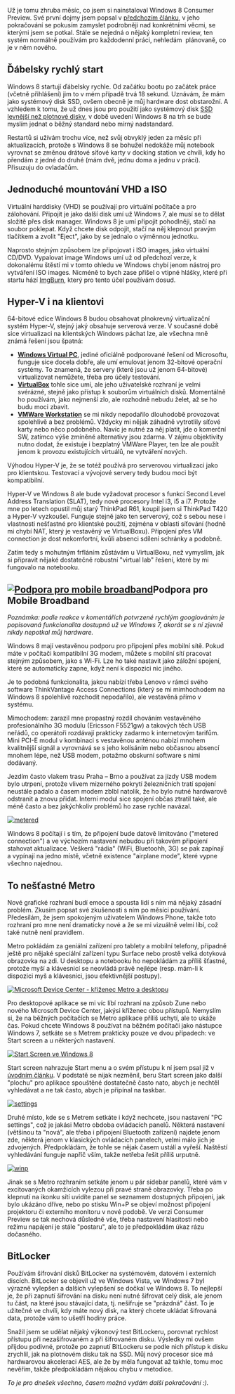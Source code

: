 <!-- dcterms:identifier = aspnetcz#378 -->
<!-- dcterms:title = Windows 8 po měsíci -->
<!-- dcterms:abstract = Už je tomu zhruba měsíc, co jsem si nainstaloval Windows 8 Consumer Preview. Své první dojmy jsem popsal v předchozím článku, v jeho pokračování se pokusím zamyslet podrobněji nad konkrétními věcmi, se kterými jsem se potkal. -->
<!-- np9:categoryId = 7 -->
<!-- x4w:category = Software -->
<!-- np9:authorId = 1 -->
<!-- np9:authorEmail = michal.valasek@altairis.cz -->
<!-- dcterms:creator = Michal Altair Valášek -->
<!-- dcterms:created = 2012-03-28T20:34:32.8+02:00 -->
<!-- dcterms:date = 2012-03-28T20:30:00+02:00 -->
<!-- x4w:pictureWidth = 150 -->
<!-- x4w:pictureHeight = 150 -->
<!-- x4w:pictureUrl = /perex-pictures/20120328-windows-8-po-mesici.png -->

Už je tomu zhruba měsíc, co jsem si nainstaloval Windows 8 Consumer Preview. Své první dojmy jsem popsal v [předchozím článku](http://www.aspnet.cz/articles/371-windows-8-visual-studio-11-prvni-dojmy), v jeho pokračování se pokusím zamyslet podrobněji nad konkrétními věcmi, se kterými jsem se potkal. Stále se nejedná o nějaký kompletní review, ten systém normálně používám pro každodenní práci, nehledám  plánovaně, co je v něm nového.

## Ďábelsky rychlý start

Windows 8 startují ďábelsky rychle. Od začátku bootu po začátek práce (včetně přihlášení) jim to v mém případě trvá 18 sekund. Uznávám, že mám jako systémový disk SSD, ovšem obecně je můj hardware dost obstarožní. A vzhledem k tomu, že už dnes jsou pro použití jako systémový disk [SSD levnější než plotnové disky](http://diit.cz/clanek/ssd-je-levnejsi-nez-hdd), v době uvedení Windows 8 na trh se bude myslím jednat o běžný standard nebo mírný nadstandard.

Restartů si užívám trochu více, než svůj obvyklý jeden za měsíc při aktualizacích, protože s Windows 8 se bohužel nedokáže můj notebook vyrovnat se změnou drátové síťové karty v docking station ve chvíli, kdy ho přendám z jedné do druhé (mám dvě, jednu doma a jednu v práci). Přisuzuju do ovladačům.

## Jednoduché mountování VHD a ISO

Virtuální harddisky (VHD) se používají pro virtuální počítače a pro zálohování. Připojit je jako další disk umí už Windows 7, ale musí se to dělat složitě přes disk manager. Windows 8 je umí připojit pohodlněji, stačí na soubor poklepat. Když chcete disk odpojit, stačí na něj klepnout pravým tlačítkem a zvolit "Eject", jako by se jednalo o výměnnou jednotku.

Naprosto stejným způsobem lze připojovat i ISO images, jako virtuální CD/DVD. Vypalovat image Windows umí už od předchozí verze, k dokonalému štěstí mi v tomto ohledu ve Windows chybí jenom nástroj pro vytváření ISO images. Nicméně to bych zase přišel o vtipné hlášky, které při startu hází [ImgBurn](http://www.imgburn.com/), který pro tento účel používám dosud.

## Hyper-V i na klientovi

64-bitové edice Windows 8 budou obsahovat plnokrevný virtualizační systém Hyper-V, stejný jaký obsahuje serverová verze. V současné době sice virtualizaci na klientských Windows páchat lze, ale všechna mně známá řešení jsou špatná:

*   **[Windows Virtual PC](http://www.microsoft.com/windows/virtual-pc/default.aspx)**, jediné oficiálně podporované řešení od Microsoftu, funguje sice docela dobře, ale umí emulovat jenom 32-bitové operační systémy. To znamená, že servery (které jsou už jenom 64-bitové) virtualizovat nemůžete, třeba pro účely testování. 
*   [**VirtualBox**](https://www.virtualbox.org/) tohle sice umí, ale jeho uživatelské rozhraní je velmi svérázné, stejně jako přístup k souborům virtuálních disků. Momentálně ho používám, jako nejmenší zlo, ale rozhodně nebudu želet, až se ho budu moci zbavit. 
*   [**VMWare Workstation**](http://www.vmware.com/products/workstation/overview.html) se mi nikdy nepodařilo dlouhodobě provozovat spolehlivě a bez problémů. Vždycky mi nějak záhadně vytrotlily síťové karty nebo něco podobného. Navíc je nutné za něj platit, jde o komerční SW, zatímco výše zmíněné alternativy jsou zdarma. V zájmu objektivity nutno dodat, že existuje i bezplatný VMWare Player, ten lze ale použít jenom k provozu existujících virtuálů, ne vytváření nových.   

Výhodou Hyper-V je, že se totéž používá pro serverovou virtualizaci jako pro klientskou. Testovací a vývojové servery tedy budou moci být kompatibilní.

Hyper-V ve Windows 8 ale bude vyžadovat procesor s funkcí Second Level Address Translation (SLAT), tedy nové procesory Intel i3, i5 a i7. Protože mne po letech opustil můj starý ThinkPad R61, koupil jsem si ThinkPad T420 a Hyper-V vyzkoušel. Funguje stejně jako ten serverový, což s sebou nese i vlastnosti nešťastné pro klientské použití, zejména v oblasti síťování (hodně mi chybí NAT, který je vestavěný ve VirtualBoxu). Připojení přes VM connection je dost nekomfortní, kvůli absenci sdílení schránky a podobně. 

Zatím tedy s mohutným frfláním zůstávám u VirtualBoxu, než vymyslím, jak si připravit nějaké dostatečně robustní "virtual lab" řešení, které by mi fungovalo na notebooku.

## [![Podpora pro mobile broadband](https://www.cdn.altairis.cz/Blog/2012/20120328-broadband_thumb.png "Podpora pro mobile broadband")](https://www.cdn.altairis.cz/Blog/2012/20120328-broadband_2.png)Podpora pro Mobile Broadband

*Poznámka: podle reakce v komentářích potvrzené rychlým googlováním je popisovaná funkcionalita dostupná už ve Windows 7, akorát se s ní zjevně nikdy nepotkal můj hardware.*

Windows 8 mají vestavěnou podporu pro připojení přes mobilní sítě. Pokud máte v počítači kompatibilní 3G modem, můžete s mobilní sítí pracovat stejným způsobem, jako s Wi-Fi. Lze ho také nastavit jako záložní spojení, které se automaticky zapne, když není k dispozici nic jiného.

Je to podobná funkcionalita, jakou nabízí třeba Lenovo v rámci svého software ThinkVantage Access Connections (který se mi mimhochodem na Windows 8 spolehlivě rozchodit nepodařilo), ale vestavěná přímo v systému.

Mimochodem: zarazil mne propastný rozdíl chováním vestavěného profesionálního 3G modulu (Ericsson F5521gw) a takových těch USB neřádů, co operátoři rozdávají prakticky zadarmo k internetovým tarifům. Mini PCI-E modul v kombinaci s vestavěnou anténou nabízí mnohem kvalitnější signál a vyrovnává se s jeho kolísáním nebo občasnou absencí mnohem lépe, než USB modem, potažmo obskurní software s nimi dodávaný. 

Jezdím často vlakem trasu Praha – Brno a používat za jízdy USB modem bylo utrpení, protože vlivem mizerného pokrytí železničních tratí spojení neustále padalo a časem modem zblbl natolik, že ho bylo nutné hardwarově odstranit a znovu přidat. Interní modul sice spojení občas ztratil také, ale méně často a bez jakýchkoliv problémů ho zase rychle navázal.

[![metered](https://www.cdn.altairis.cz/Blog/2012/20120328-metered_thumb.png "metered")](https://www.cdn.altairis.cz/Blog/2012/20120328-metered_2.png)

Windows 8 počítají i s tím, že připojení bude datově limitováno ("metered connection") a ve výchozím nastavení nebudou při takovém připojení stahovat aktualizace. Veškerá "rádia" (WiFi, Bluetoohh, 3G) se pak zapínají a vypínají na jedno místě, včetně existence "airplane mode", které vypne všechno najednou.

## To nešťastné Metro

Nové grafické rozhraní budí emoce a spousta lidí s ním má nějaký zásadní problém. Zkusím popsat své zkušenosti s ním po měsíci používání. Předesílám, že jsem spokojeným uživatelem Windows Phone, takže toto rozhraní pro mne není dramaticky nové a že se mi vizuálně velmi líbí, což také nutně není pravidlem.

Metro pokládám za geniální zařízení pro tablety a mobilní telefony, případně ještě pro nějaké speciální zařízení typu Surface nebo prostě velká dotyková obrazovka na zdi. U desktopu a notebooku ho nepokládám za příliš šťastné, protože myší a klávesnicí se neovládá právě nejlépe (resp. mám-li k dispozici myš a klávesnici, jsou efektivnější postupy).

[![Microsoft Device Center - kříženec Metro a desktopu](https://www.cdn.altairis.cz/Blog/2012/20120328-device_center_thumb.png "Microsoft Device Center - kříženec Metro a desktopu")](https://www.cdn.altairis.cz/Blog/2012/20120328-device_center_2.png)

Pro desktopové aplikace se mi víc líbí rozhraní na způsob Zune nebo nového Microsoft Device Center, jakýsi kříženec obou přístupů. Nemyslím si, že na běžných počítačích se Metro aplikace příliš uchytí, ale to ukáže čas. Pokud chcete Windows 8 používat na běžném počítači jako nástupce Windows 7, setkáte se s Metrem prakticky pouze ve dvou případech: ve Start screen a u některých nastavení.

[![Start Screen ve Windows 8](https://www.cdn.altairis.cz/Blog/2012/20120328-start_thumb.png "Start Screen ve Windows 8")](https://www.cdn.altairis.cz/Blog/2012/20120328-start_2.png)

Start screen nahrazuje Start menu a o svém přístupu k ní jsem psal již v [úvodním článku](http://www.aspnet.cz/articles/371-windows-8-visual-studio-11-prvni-dojmy). V podstatě se nijak nezměnil, beru Start screen jako další "plochu" pro aplikace spouštěné dostatečně často nato, abych je nechtěl vyhledávat a ne tak často, abych je připínal na taskbar. 

[![settings](https://www.cdn.altairis.cz/Blog/2012/20120328-settings_thumb_1.png "settings")](https://www.cdn.altairis.cz/Blog/2012/20120328-settings_4.png)

Druhé místo, kde se s Metrem setkáte i když nechcete, jsou nastavení "PC settings", což je jakási Metro obdoba ovládacích panelů. Některá nastavení (většinou ta "nová", ale třeba i připojení Bluetooth zařízení) najdete jenom zde, některá jenom v klasických ovládacích panelech, velmi málo jich je zdvojených. Předpokládám, že tohle se nějak časem ustálí a vyřeší. Naštěstí vyhledávání funguje napříč vším, takže netřeba řešit příliš urputně.

[![winp](https://www.cdn.altairis.cz/Blog/2012/20120328-winp_thumb.png "winp")](https://www.cdn.altairis.cz/Blog/2012/20120328-winp_2.png)

Jinak se s Metro rozhraním setkáte jenom u pár sidebar panelů, které vám v excitovaných okamžicích vylezou při pravé straně obrazovky. Třeba po klepnutí na ikonku sítí uvidíte panel se seznamem dostupných připojení, jak bylo ukázáno dříve, nebo po stisku Win+P se objeví možnost připojení projektoru či externího monitoru v nové podobě. Ve verzi Consumer Preview se tak nechová důsledně vše, třeba nastavení hlasitosti nebo režimu napájení je stále "postaru", ale to je předpokládám úkaz rázu dočasného.

## BitLocker

Používám šifrování disků BitLocker na systémovém, datovém i externích discích. BitLocker se objevil už ve Windows Vista, ve Windows 7 byl výrazně vylepšen a dalších vylepšení se dočkal ve Windows 8. To nejlepší je, že při zapnutí šifrování na disku není nutné šifrovat celý disk, ale jenom tu část, na které jsou stávající data, tj. nešifruje se "prázdná" část. To je užitečné ve chvíli, kdy máte nový disk, na který chcete ukládat šifrovaná data, protože vám to ušetří hodiny práce.

Snažil jsem se udělat nějaký výkonový test BitLockeru, porovnat rychlost přístupu při nezašifrovaném a při šifrovaném disku. Výsledky mi ovšem přijdou podivné, protože po zapnutí BitLockeru se podle nich přístup k disku zrychlil, jak na plotnovém disku tak na SSD. Můj nový procesor sice má hardwarovou akceleraci AES, ale že by měla fungovat až takhle, tomu moc nevěřím, takže předpokládám nějakou chybu v metodice.

*To je pro dnešek všechno, časem možná vydám další pokračování :).*